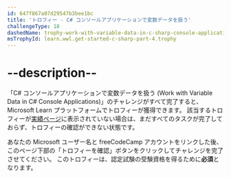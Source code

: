 ```yaml
---
id: 647f867a07d29547b3bee1bc
title: 'トロフィー - C# コンソールアプリケーションで変数データを扱う'
challengeType: 18
dashedName: trophy-work-with-variable-data-in-c-sharp-console-applications
msTrophyId: learn.wwl.get-started-c-sharp-part-4.trophy
---
```


# --description--

「C# コンソールアプリケーションで変数データを扱う (Work with Variable Data in C# Console Applications)」のチャレンジがすべて完了すると、Microsoft Learn プラットフォームでトロフィーが獲得できます。 該当するトロフィーが<a href="https://learn.microsoft.com/users/me/achievements#trophies-section" target="_blank" rel="noreferrer">実績ページ</a>に表示されていない場合は、まだすべてのタスクが完了しておらず、トロフィーの確認ができない状態です。

あなたの Microsoft ユーザー名と freeCodeCamp アカウントをリンクした後、このページ下部の「トロフィーを確認」ボタンをクリックしてチャレンジを完了させてください。 このトロフィーは、認定試験の受験資格を得るために**必須**となります。
